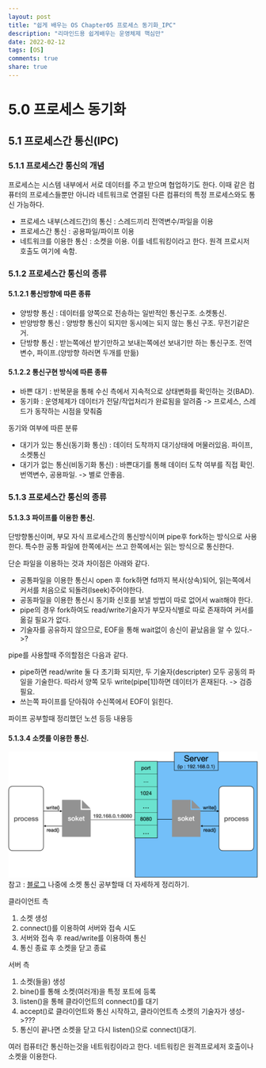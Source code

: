 ```yaml
---
layout: post
title: "쉽게 배우는 OS Chapter05 프로세스 동기화_IPC"
description: "리마인드용 쉽게배우는 운영체제 핵심만"
date: 2022-02-12
tags: [OS]
comments: true
share: true
---
```

# 5.0 프로세스 동기화
## 5.1 프로세스간 통신(IPC)
### 5.1.1 프로세스간 통신의 개념
프로세스는 시스템 내부에서 서로 데이터를 주고 받으며 협업하기도 한다. 이때 같은 컴퓨터의 프로세스들뿐만 아니라 네트워크로 연결된 다른 컴퓨터의 특정 프로세스와도 통신 가능하다.
- 프로세스 내부(스레드간)의 통신 : 스레드끼리 전역변수/파일을 이용
- 프로세스간 통신 : 공용파일/파이프 이용
- 네트워크를 이용한 통신 : 소켓을 이용. 이를 네트워킹이라고 한다. 원격 프로시저 호출도 여기에 속함.
### 5.1.2 프로세스간 통신의 종류
#### 5.1.2.1 통신방향에 따른 종류
- 양방향 통신 : 데이터를 양쪽으로 전송하는 일반적인 통신구조. 소켓통신.
- 반양방향 통신 : 양방향 통신이 되지만 동시에는 되지 않는 통신 구조. 무전기같은거.
- 단방향 통신 : 받는쪽에선 받기만하고 보내는쪽에선 보내기만 하는 통신구조. 전역변수, 파이프.(양방향 하러면 두개를 만듦)
#### 5.1.2.2 통신구현 방식에 따른 종류

- 바쁜 대기 : 반복문을 통해 수신 측에서 지속적으로 상태변화를 확인하는 것(BAD).
- 동기화 : 운영체제가 데이터가 전달/작업처리가 완료됨을 알려줌 -> 프로세스, 스레드가 동작하는 시점을 맞춰줌

동기와 여부에 따른 분류
- 대기가 있는 통신(동기화 통신) : 데이터 도착까지 대기상태에 머물러있음. 파이프, 소켓통신
- 대기가 없는 통신(비동기화 통신) : 바쁜대기를 통해 데이터 도착 여부를 직접 확인. 번역변수, 공용파일. -> 별로 안좋음.


### 5.1.3 프로세스간 통신의 종류
#### 5.1.3.3 파이프를 이용한 통신.
단방향통신이며, 부모 자식 프로세스간의 통신방식이며 pipe후 fork하는 방식으로 사용한다. 특수한 공통 파일에 한쪽에서는 쓰고 한쪽에서는 읽는 방식으로 통신한다.

단순 파일을 이용하는 것과 차이점은 아래와 같다.
- 공통파일을 이용한 통신시 open 후 fork하면 fd까지 복사(상속)되어, 읽는쪽에서 커서를 처음으로 되돌려(lseek)주어야한다.
- 공동파일을 이용한 통신시 동기화 신호를 보낼 방법이 따로 없어서 wait해야 한다.
- pipe의 경우 fork하여도 read/write기술자가 부모자식별로 따로 존재하여 커서를 옮길 필요가 없다.
- 기술자를 공유하지 않으므로, EOF을 통해 wait없이 송신이 끝났음을 알 수 있다.->?

pipe를 사용할때 주의할점은 다음과 같다.
- pipe하면 read/write 둘 다 초기화 되지만, 두 기술자(descripter) 모두 공동의 파일을 기술한다. 따라서 양쪽 모두 write(pipe[1])하면 데이터가 혼재된다. -> 검증필요.
- 쓰는쪽 파이프를 닫아줘야 수신쪽에서 EOF이 읽힌다.

파이프 공부할때 정리했던 노션 등등 내용등

#### 5.1.3.4 소켓를 이용한 통신.
![socket](/images/OS_socket.png)
참고 : [블로그](https://12bme.tistory.com/297)
나중에 소켓 통신 공부할때 더 자세하게 정리하기.

클라이언트 측
1. 소켓 생성
2. connect()를 이용하여 서버와 접속 시도
3. 서버와 접속 후 read/write를 이용하여 통신
4. 통신 종료 후 소켓을 닫고 종료

서버 측
1. 소켓(들을) 생성
2. bine()를 통해 소켓(여러개)을 특정 포트에 등록
3. listen()을 통해 클라이언트의 connect()를 대기
4. accept()로 클라이언트와 통신 시작하고, 클라이언트측 소켓의 기술자가 생성->???
5. 통신이 끝나면 소켓을 닫고 다시 listen()으로 connect()대기.

여러 컴퓨터간 통신하는것을 네트워킹이라고 한다. 네트워킹은 원격프로세저 호출이나 소켓을 이용한다.
